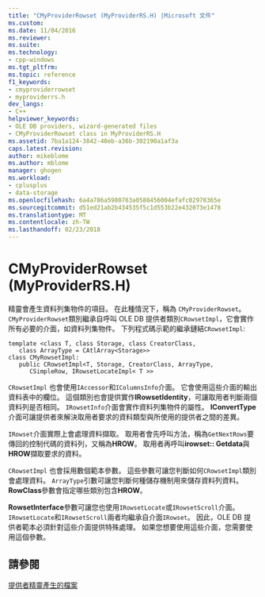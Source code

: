 ```yaml
---
title: "CMyProviderRowset (MyProviderRS.H) |Microsoft 文件"
ms.custom: 
ms.date: 11/04/2016
ms.reviewer: 
ms.suite: 
ms.technology:
- cpp-windows
ms.tgt_pltfrm: 
ms.topic: reference
f1_keywords:
- cmyproviderrowset
- myproviderrs.h
dev_langs:
- C++
helpviewer_keywords:
- OLE DB providers, wizard-generated files
- CMyProviderRowset class in MyProviderRS.H
ms.assetid: 7ba1a124-3842-40eb-a36b-302190a1af3a
caps.latest.revision: 
author: mikeblome
ms.author: mblome
manager: ghogen
ms.workload:
- cplusplus
- data-storage
ms.openlocfilehash: 6a4a786a5980763a0588456004efafc02978365e
ms.sourcegitcommit: d51ed21ab2b434535f5c1d553b22e432073e1478
ms.translationtype: MT
ms.contentlocale: zh-TW
ms.lasthandoff: 02/23/2018
---
```

# <a name="cmyproviderrowset-myproviderrsh"></a>CMyProviderRowset (MyProviderRS.H)
精靈會產生資料列集物件的項目。 在此種情況下，稱為 `CMyProviderRowset`。 `CMyProviderRowset`類別繼承自呼叫 OLE DB 提供者類別`CRowsetImpl`，它會實作所有必要的介面，如資料列集物件。 下列程式碼示範的繼承鏈結`CRowsetImpl`:  
  
```  
template <class T, class Storage, class CreatorClass,   
   class ArrayType = CAtlArray<Storage>>  
class CMyRowsetImpl:  
   public CRowsetImpl<T, Storage, CreatorClass, ArrayType,   
      CSimpleRow, IRowsetLocateImpl< T >>  
```  
  
 `CRowsetImpl` 也會使用`IAccessor`和`IColumnsInfo`介面。 它會使用這些介面的輸出資料表中的欄位。 這個類別也會提供實作**IRowsetIdentity**，可讓取用者判斷兩個資料列是否相同。 `IRowsetInfo`介面會實作資料列集物件的屬性。 **IConvertType**介面可讓提供者來解決取用者要求的資料類型與所使用的提供者之間的差異。  
  
 `IRowset`介面實際上會處理資料擷取。 取用者會先呼叫方法，稱為`GetNextRows`要傳回的控制代碼的資料列，又稱為**HROW**。 取用者再呼叫**irowset:: Getdata**與**HROW**擷取要求的資料。  
  
 `CRowsetImpl` 也會採用數個範本參數。 這些參數可讓您判斷如何`CRowsetImpl`類別會處理資料。 `ArrayType`引數可讓您判斷何種儲存機制用來儲存資料列資料。 **RowClass**參數會指定哪些類別包含**HROW**。  
  
 **RowsetInterface**參數可讓您也使用`IRowsetLocate`或`IRowsetScroll`介面。 `IRowsetLocate`和`IRowsetScroll`兩者均繼承自介面`IRowset`。 因此，OLE DB 提供者範本必須針對這些介面提供特殊處理。 如果您想要使用這些介面，您需要使用這個參數。  
  
## <a name="see-also"></a>請參閱  
 [提供者精靈產生的檔案](../../data/oledb/provider-wizard-generated-files.md)
